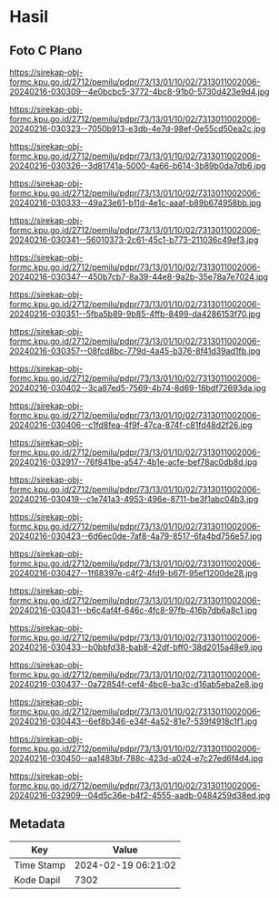 # Hasil

## Foto C Plano

https://sirekap-obj-formc.kpu.go.id/2712/pemilu/pdpr/73/13/01/10/02/7313011002006-20240216-030309--4e0bcbc5-3772-4bc8-91b0-5730d423e9d4.jpg

https://sirekap-obj-formc.kpu.go.id/2712/pemilu/pdpr/73/13/01/10/02/7313011002006-20240216-030323--7050b913-e3db-4e7d-98ef-0e55cd50ea2c.jpg

https://sirekap-obj-formc.kpu.go.id/2712/pemilu/pdpr/73/13/01/10/02/7313011002006-20240216-030326--3d81741a-5000-4a66-b614-3b89b0da7db6.jpg

https://sirekap-obj-formc.kpu.go.id/2712/pemilu/pdpr/73/13/01/10/02/7313011002006-20240216-030333--49a23e61-b11d-4e1c-aaaf-b89b674958bb.jpg

https://sirekap-obj-formc.kpu.go.id/2712/pemilu/pdpr/73/13/01/10/02/7313011002006-20240216-030341--56010373-2c61-45c1-b773-211036c49ef3.jpg

https://sirekap-obj-formc.kpu.go.id/2712/pemilu/pdpr/73/13/01/10/02/7313011002006-20240216-030347--450b7cb7-8a39-44e8-9a2b-35e78a7e7024.jpg

https://sirekap-obj-formc.kpu.go.id/2712/pemilu/pdpr/73/13/01/10/02/7313011002006-20240216-030351--5fba5b89-9b85-4ffb-8499-da4286153f70.jpg

https://sirekap-obj-formc.kpu.go.id/2712/pemilu/pdpr/73/13/01/10/02/7313011002006-20240216-030357--08fcd8bc-779d-4a45-b376-8f41d39ad1fb.jpg

https://sirekap-obj-formc.kpu.go.id/2712/pemilu/pdpr/73/13/01/10/02/7313011002006-20240216-030402--3ca87ed5-7569-4b74-8d69-18bdf72693da.jpg

https://sirekap-obj-formc.kpu.go.id/2712/pemilu/pdpr/73/13/01/10/02/7313011002006-20240216-030406--c1fd8fea-4f9f-47ca-874f-c81fd48d2f26.jpg

https://sirekap-obj-formc.kpu.go.id/2712/pemilu/pdpr/73/13/01/10/02/7313011002006-20240216-032917--76f841be-a547-4b1e-acfe-bef78ac0db8d.jpg

https://sirekap-obj-formc.kpu.go.id/2712/pemilu/pdpr/73/13/01/10/02/7313011002006-20240216-030419--c1e741a3-4953-496e-8711-be3f1abc04b3.jpg

https://sirekap-obj-formc.kpu.go.id/2712/pemilu/pdpr/73/13/01/10/02/7313011002006-20240216-030423--6d6ec0de-7af8-4a79-8517-6fa4bd756e57.jpg

https://sirekap-obj-formc.kpu.go.id/2712/pemilu/pdpr/73/13/01/10/02/7313011002006-20240216-030427--1f68397e-c4f2-4fd9-b67f-95ef1200de28.jpg

https://sirekap-obj-formc.kpu.go.id/2712/pemilu/pdpr/73/13/01/10/02/7313011002006-20240216-030431--b6c4af4f-646c-4fc8-97fb-416b7db6a8c1.jpg

https://sirekap-obj-formc.kpu.go.id/2712/pemilu/pdpr/73/13/01/10/02/7313011002006-20240216-030433--b0bbfd38-bab8-42df-bff0-38d2015a48e9.jpg

https://sirekap-obj-formc.kpu.go.id/2712/pemilu/pdpr/73/13/01/10/02/7313011002006-20240216-030437--0a72854f-cef4-4bc6-ba3c-d16ab5eba2e8.jpg

https://sirekap-obj-formc.kpu.go.id/2712/pemilu/pdpr/73/13/01/10/02/7313011002006-20240216-030443--6ef8b346-e34f-4a52-81e7-539f4918c1f1.jpg

https://sirekap-obj-formc.kpu.go.id/2712/pemilu/pdpr/73/13/01/10/02/7313011002006-20240216-030450--aa1483bf-788c-423d-a024-e7c27ed6f4d4.jpg

https://sirekap-obj-formc.kpu.go.id/2712/pemilu/pdpr/73/13/01/10/02/7313011002006-20240216-032909--04d5c36e-b4f2-4555-aadb-0484259d38ed.jpg


## Metadata

| Key        | Value               |
| ---------- | ------------------- |
| Time Stamp | 2024-02-19 06:21:02 |
| Kode Dapil | 7302                |



